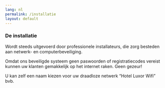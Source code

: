 ```yaml
---
lang: nl
permalink: /installatie
layout: default
---
```


### De installatie
Wordt steeds uitgevoerd door professionele installateurs, die zorg besteden aan netwerk- en computerbeveiliging.

Omdat ons beveiligde systeem geen paswoorden of registratiecodes vereist kunnen uw klanten gemakkelijk op het internet raken. Geen gezeur!

U kan zelf een naam kiezen voor uw draadloze netwerk “Hotel Luxor Wifi” bvb.
